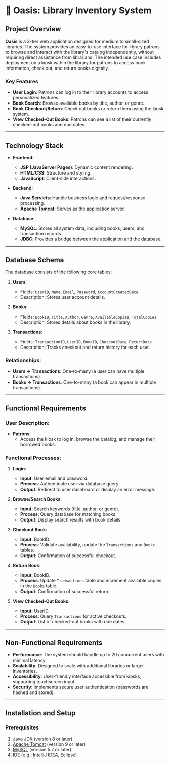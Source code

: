 # 🌴 Oasis: Library Inventory System

## Project Overview

**Oasis** is a 3-tier web application designed for medium to small-sized libraries. The system provides an easy-to-use interface for library patrons to browse and interact with the library's catalog independently, without requiring direct assistance from librarians. The intended use case includes deployment on a kiosk within the library for patrons to access book information, check out, and return books digitally.

### Key Features
- **User Login**: Patrons can log in to their library accounts to access personalized features.
- **Book Search**: Browse available books by title, author, or genre.
- **Book Checkout/Return**: Check out books or return them using the kiosk system.
- **View Checked-Out Books**: Patrons can see a list of their currently checked-out books and due dates.

---

## Technology Stack

- **Frontend**:
  - **JSP (JavaServer Pages)**: Dynamic content rendering.
  - **HTML/CSS**: Structure and styling.
  - **JavaScript**: Client-side interactions.

- **Backend**:
  - **Java Servlets**: Handle business logic and request/response processing.
  - **Apache Tomcat**: Serves as the application server.

- **Database**:
  - **MySQL**: Stores all system data, including books, users, and transaction records.
  - **JDBC**: Provides a bridge between the application and the database.

---

## Database Schema

The database consists of the following core tables:

1. **Users**:
   - Fields: `UserID`, `Name`, `Email`, `Password`, `AccountCreatedDate`
   - Description: Stores user account details.

2. **Books**:
   - Fields: `BookID`, `Title`, `Author`, `Genre`, `AvailableCopies`, `TotalCopies`
   - Description: Stores details about books in the library.

3. **Transactions**:
   - Fields: `TransactionID`, `UserID`, `BookID`, `CheckoutDate`, `ReturnDate`
   - Description: Tracks checkout and return history for each user.

### Relationships:
- **Users → Transactions**: One-to-many (a user can have multiple transactions).
- **Books → Transactions**: One-to-many (a book can appear in multiple transactions).

---

## Functional Requirements

### User Description:
- **Patrons**:
  - Access the kiosk to log in, browse the catalog, and manage their borrowed books.

### Functional Processes:
1. **Login**:
   - **Input**: User email and password.
   - **Process**: Authenticate user via database query.
   - **Output**: Redirect to user dashboard or display an error message.

2. **Browse/Search Books**:
   - **Input**: Search keywords (title, author, or genre).
   - **Process**: Query database for matching books.
   - **Output**: Display search results with book details.

3. **Checkout Book**:
   - **Input**: BookID.
   - **Process**: Validate availability, update the `Transactions` and `Books` tables.
   - **Output**: Confirmation of successful checkout.

4. **Return Book**:
   - **Input**: BookID.
   - **Process**: Update `Transactions` table and increment available copies in the `Books` table.
   - **Output**: Confirmation of successful return.

5. **View Checked-Out Books**:
   - **Input**: UserID.
   - **Process**: Query `Transactions` for active checkouts.
   - **Output**: List of checked-out books with due dates.

---

## Non-Functional Requirements

- **Performance**: The system should handle up to 20 concurrent users with minimal latency.
- **Scalability**: Designed to scale with additional libraries or larger inventories.
- **Accessibility**: User-friendly interface accessible from kiosks, supporting touchscreen input.
- **Security**: Implements secure user authentication (passwords are hashed and stored).

---

## Installation and Setup

### Prerequisites
1. [Java JDK](https://www.oracle.com/java/technologies/javase-downloads.html) (version 8 or later)
2. [Apache Tomcat](https://tomcat.apache.org/) (version 9 or later)
3. [MySQL](https://www.mysql.com/) (version 5.7 or later)
4. IDE (e.g., IntelliJ IDEA, Eclipse)

